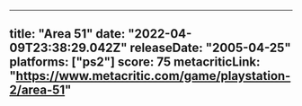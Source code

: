 
---
title: "Area 51"
date: "2022-04-09T23:38:29.042Z"
releaseDate: "2005-04-25"
platforms: ["ps2"]
score: 75
metacriticLink: "https://www.metacritic.com/game/playstation-2/area-51"
---
